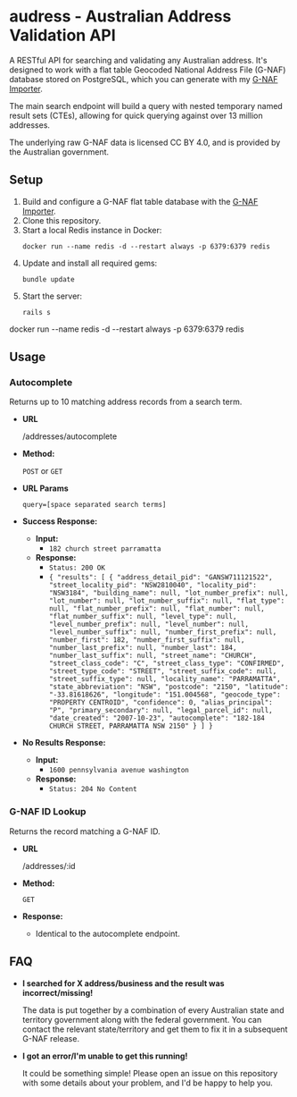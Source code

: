 # audress - Australian Address Validation API

A RESTful API for searching and validating any Australian address. It's designed to work with a flat table Geocoded National Address File (G-NAF) database stored on PostgreSQL, which you can generate with my [G-NAF Importer](https://github.com/qapn/gnaf-importer).

The main search endpoint will build a query with nested temporary named result sets (CTEs), allowing for quick querying against over 13 million addresses.

The underlying raw G-NAF data is licensed CC BY 4.0, and is provided by the Australian government.

## Setup

1. Build and configure a G-NAF flat table database with the [G-NAF Importer](https://github.com/qapn/gnaf-importer).
1. Clone this repository.
1. Start a local Redis instance in Docker:
    ```
    docker run --name redis -d --restart always -p 6379:6379 redis
    ```
1. Update and install all required gems:
    ```
    bundle update
    ```
1. Start the server:
    ```
    rails s
    ```

docker run --name redis -d --restart always -p 6379:6379 redis

## Usage

### Autocomplete

  Returns up to 10 matching address records from a search term.

* **URL**

  /addresses/autocomplete

* **Method:**

  `POST` or `GET`
  
*  **URL Params**

   `query=[space separated search terms]`

* **Success Response:**

  * **Input:**      
    * `182 church street parramatta`
  * **Response:**
    * `Status: 200 OK`
    * `{ "results": [ { "address_detail_pid": "GANSW711121522", "street_locality_pid": "NSW2810040", "locality_pid": "NSW3184", "building_name": null, "lot_number_prefix": null, "lot_number": null, "lot_number_suffix": null, "flat_type": null, "flat_number_prefix": null, "flat_number": null, "flat_number_suffix": null, "level_type": null, "level_number_prefix": null, "level_number": null, "level_number_suffix": null, "number_first_prefix": null, "number_first": 182, "number_first_suffix": null, "number_last_prefix": null, "number_last": 184, "number_last_suffix": null, "street_name": "CHURCH", "street_class_code": "C", "street_class_type": "CONFIRMED", "street_type_code": "STREET", "street_suffix_code": null, "street_suffix_type": null, "locality_name": "PARRAMATTA", "state_abbreviation": "NSW", "postcode": "2150", "latitude": "-33.81618626", "longitude": "151.004568", "geocode_type": "PROPERTY CENTROID", "confidence": 0, "alias_principal": "P", "primary_secondary": null, "legal_parcel_id": null, "date_created": "2007-10-23", "autocomplete": "182-184 CHURCH STREET, PARRAMATTA NSW 2150" } ] }`
 
* **No Results Response:**

  * **Input:**      
    * `1600 pennsylvania avenue washington`
  * **Response:**
    * `Status: 204 No Content`

### G-NAF ID Lookup

  Returns the record matching a G-NAF ID.

* **URL**

  /addresses/:id

* **Method:**

  `GET`
  
* **Response:**

  * Identical to the autocomplete endpoint.

## FAQ
 
* **I searched for X address/business and the result was incorrect/missing!**

    The data is put together by a combination of every Australian state and territory government along with the federal government. You can contact the relevant state/territory and get them to fix it in a subsequent G-NAF release.

* **I got an error/I'm unable to get this running!**

    It could be something simple! Please open an issue on this repository with some details about your problem, and I'd be happy to help you.
